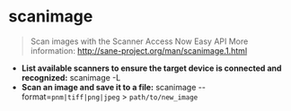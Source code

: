 # scanimage
> Scan images with the Scanner Access Now Easy API
> More information: <http://sane-project.org/man/scanimage.1.html>
- **List available scanners to ensure the target device is connected and recognized:**
scanimage -L
- **Scan an image and save it to a file:**
scanimage --format=`pnm|tiff|png|jpeg` > `path/to/new_image`
